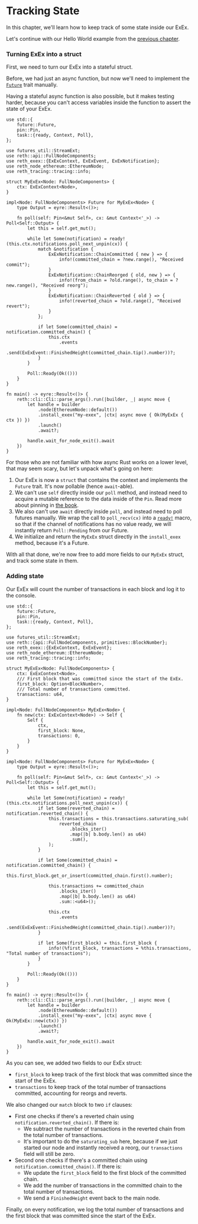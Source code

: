 # Tracking State

In this chapter, we'll learn how to keep track of some state inside our ExEx.

Let's continue with our Hello World example from the [previous chapter](./hello-world.md).

### Turning ExEx into a struct

First, we need to turn our ExEx into a stateful struct.

Before, we had just an async function, but now we'll need to implement
the [`Future`](https://doc.rust-lang.org/std/future/trait.Future.html) trait manually.

<div class="warning">

Having a stateful async function is also possible, but it makes testing harder,
because you can't access variables inside the function to assert the state of your ExEx.

</div>

```rust,norun,noplayground,ignore
use std::{
    future::Future,
    pin::Pin,
    task::{ready, Context, Poll},
};

use futures_util::StreamExt;
use reth::api::FullNodeComponents;
use reth_exex::{ExExContext, ExExEvent, ExExNotification};
use reth_node_ethereum::EthereumNode;
use reth_tracing::tracing::info;

struct MyExEx<Node: FullNodeComponents> {
    ctx: ExExContext<Node>,
}

impl<Node: FullNodeComponents> Future for MyExEx<Node> {
    type Output = eyre::Result<()>;

    fn poll(self: Pin<&mut Self>, cx: &mut Context<'_>) -> Poll<Self::Output> {
        let this = self.get_mut();

        while let Some(notification) = ready!(this.ctx.notifications.poll_next_unpin(cx)) {
            match &notification {
                ExExNotification::ChainCommitted { new } => {
                    info!(committed_chain = ?new.range(), "Received commit");
                }
                ExExNotification::ChainReorged { old, new } => {
                    info!(from_chain = ?old.range(), to_chain = ?new.range(), "Received reorg");
                }
                ExExNotification::ChainReverted { old } => {
                    info!(reverted_chain = ?old.range(), "Received revert");
                }
            };

            if let Some(committed_chain) = notification.committed_chain() {
                this.ctx
                    .events
                    .send(ExExEvent::FinishedHeight(committed_chain.tip().number))?;
            }
        }

        Poll::Ready(Ok(()))
    }
}

fn main() -> eyre::Result<()> {
    reth::cli::Cli::parse_args().run(|builder, _| async move {
        let handle = builder
            .node(EthereumNode::default())
            .install_exex("my-exex", |ctx| async move { Ok(MyExEx { ctx }) })
            .launch()
            .await?;

        handle.wait_for_node_exit().await
    })
}
```

For those who are not familiar with how async Rust works on a lower level, that may seem scary,
but let's unpack what's going on here:

1. Our ExEx is now a `struct` that contains the context and implements the `Future` trait. It's now pollable (hence `await`-able).
1. We can't use `self` directly inside our `poll` method, and instead need to acquire a mutable reference to the data inside of the `Pin`.
   Read more about pinning in [the book](https://rust-lang.github.io/async-book/04_pinning/01_chapter.html).
1. We also can't use `await` directly inside `poll`, and instead need to poll futures manually.
   We wrap the call to `poll_recv(cx)` into a [`ready!`](https://doc.rust-lang.org/std/task/macro.ready.html) macro,
   so that if the channel of notifications has no value ready, we will instantly return `Poll::Pending` from our Future.
1. We initialize and return the `MyExEx` struct directly in the `install_exex` method, because it's a Future.

With all that done, we're now free to add more fields to our `MyExEx` struct, and track some state in them.

### Adding state

Our ExEx will count the number of transactions in each block and log it to the console.

```rust,norun,noplayground,ignore
use std::{
    future::Future,
    pin::Pin,
    task::{ready, Context, Poll},
};

use futures_util::StreamExt;
use reth::{api::FullNodeComponents, primitives::BlockNumber};
use reth_exex::{ExExContext, ExExEvent};
use reth_node_ethereum::EthereumNode;
use reth_tracing::tracing::info;

struct MyExEx<Node: FullNodeComponents> {
    ctx: ExExContext<Node>,
    /// First block that was committed since the start of the ExEx.
    first_block: Option<BlockNumber>,
    /// Total number of transactions committed.
    transactions: u64,
}

impl<Node: FullNodeComponents> MyExEx<Node> {
    fn new(ctx: ExExContext<Node>) -> Self {
        Self {
            ctx,
            first_block: None,
            transactions: 0,
        }
    }
}

impl<Node: FullNodeComponents> Future for MyExEx<Node> {
    type Output = eyre::Result<()>;

    fn poll(self: Pin<&mut Self>, cx: &mut Context<'_>) -> Poll<Self::Output> {
        let this = self.get_mut();

        while let Some(notification) = ready!(this.ctx.notifications.poll_next_unpin(cx)) {
            if let Some(reverted_chain) = notification.reverted_chain() {
                this.transactions = this.transactions.saturating_sub(
                    reverted_chain
                        .blocks_iter()
                        .map(|b| b.body.len() as u64)
                        .sum(),
                );
            }

            if let Some(committed_chain) = notification.committed_chain() {
                this.first_block.get_or_insert(committed_chain.first().number);

                this.transactions += committed_chain
                    .blocks_iter()
                    .map(|b| b.body.len() as u64)
                    .sum::<u64>();

                this.ctx
                    .events
                    .send(ExExEvent::FinishedHeight(committed_chain.tip().number))?;
            }

            if let Some(first_block) = this.first_block {
                info!(%first_block, transactions = %this.transactions, "Total number of transactions");
            }
        }

        Poll::Ready(Ok(()))
    }
}

fn main() -> eyre::Result<()> {
    reth::cli::Cli::parse_args().run(|builder, _| async move {
        let handle = builder
            .node(EthereumNode::default())
            .install_exex("my-exex", |ctx| async move { Ok(MyExEx::new(ctx)) })
            .launch()
            .await?;

        handle.wait_for_node_exit().await
    })
}
```

As you can see, we added two fields to our ExEx struct:
- `first_block` to keep track of the first block that was committed since the start of the ExEx.
- `transactions` to keep track of the total number of transactions committed, accounting for reorgs and reverts.

We also changed our `match` block to two `if` clauses:
- First one checks if there's a reverted chain using `notification.reverted_chain()`. If there is:
    - We subtract the number of transactions in the reverted chain from the total number of transactions.
    - It's important to do the `saturating_sub` here, because if we just started our node and
      instantly received a reorg, our `transactions` field will still be zero.
- Second one checks if there's a committed chain using `notification.committed_chain()`. If there is:
    - We update the `first_block` field to the first block of the committed chain.
    - We add the number of transactions in the committed chain to the total number of transactions.
    - We send a `FinishedHeight` event back to the main node.

Finally, on every notification, we log the total number of transactions and
the first block that was committed since the start of the ExEx.
